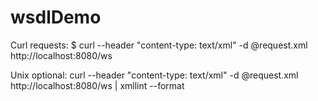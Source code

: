 # wsdlDemo

Curl requests:
$ curl --header "content-type: text/xml" -d @request.xml http://localhost:8080/ws

Unix optional:
curl --header "content-type: text/xml" -d @request.xml http://localhost:8080/ws | xmllint --format

